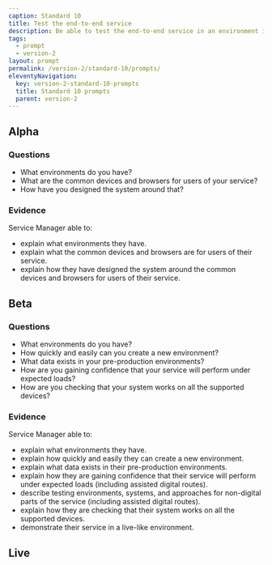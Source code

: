 ```yaml
---
caption: Standard 10
title: Test the end-to-end service
description: Be able to test the end-to-end service in an environment identical to that of the live version, including on all common browsers and devices, and using dummy accounts and a representative sample of users.
tags:
  - prompt
  - version-2
layout: prompt
permalink: /version-2/standard-10/prompts/
eleventyNavigation:
  key: version-2-standard-10-prompts
  title: Standard 10 prompts
  parent: version-2
---
```


## Alpha

### Questions

- What environments do you have?
- What are the common devices and browsers for users of your service?
- How have you designed the system around that?

### Evidence

Service Manager able to:

- explain what environments they have.
- explain what the common devices and browsers are for users of their service.
- explain how they have designed the system around the common devices and browsers for users of their service.

## Beta

### Questions

- What environments do you have?
- How quickly and easily can you create a new environment?
- What data exists in your pre-production environments?
- How are you gaining confidence that your service will perform under expected loads?
- How are you checking that your system works on all the supported devices?

### Evidence

Service Manager able to:

- explain what environments they have.
- explain how quickly and easily they can create a new environment.
- explain what data exists in their pre-production environments.
- explain how they are gaining confidence that their service will perform under expected loads (including assisted digital routes).
- describe testing environments, systems, and approaches for non-digital parts of the service (including assisted digital routes).
- explain how they are checking that their system works on all the supported devices.
- demonstrate their service in a live-like environment.

## Live

